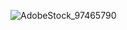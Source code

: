 ![AdobeStock_97465790](https://github.com/MaxwellDG/MaxwellDG/assets/51105802/c2277f93-2994-4e99-9abd-a8b2bd11dfe7)
